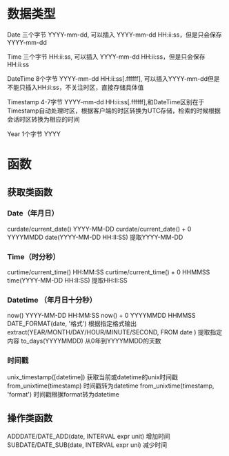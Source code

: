 # 数据类型
Date 三个字节 YYYY-mm-dd, 可以插入 YYYY-mm-dd HH:ii:ss，但是只会保存YYYY-mm-dd 

Time 三个字节 HH:ii:ss, 可以插入 YYYY-mm-dd HH:ii:ss，但是只会保存HH:ii:ss

DateTime 8个字节 YYYY-mm-dd HH:ii:ss[.ffffff], 可以插入YYYY-mm-dd但是不能只插入HH:ii:ss，不关注时区，直接存储具体值

Timestamp 4-7字节 YYYY-mm-dd HH:ii:ss[.ffffff],和DateTime区别在于Timestamp自动处理时区，根据客户端的时区转换为UTC存储，检索的时候根据会话时区转换为相应的时间

Year 1个字节 YYYY

# 函数
## 获取类函数

### Date（年月日）
curdate/current_date() YYYY-MM-DD
curdate/current_date() + 0 YYYYMMDD
date(YYYY-MM-DD HH:II:SS) 提取YYYY-MM-DD

### Time（时分秒）
curtime/current_time() HH:MM:SS
curtime/current_time() + 0 HHMMSS
time(YYYY-MM-DD HH:II:SS) 提取HH:II:SS

### Datetime （年月日十分秒）
now() YYYY-MM-DD HH:MM:SS
now() + 0 YYYYMMDD HHMMSS
DATE_FORMAT(date, '格式') 根据指定格式输出
extract(YEAR/MONTH/DAY/HOUR/MINUTE/SECOND, FROM date ) 提取指定内容
to_days(YYYYMMDD) 从0年到YYYYMMDD的天数

### 时间戳
unix_timestamp([datetime]) 获取当前或datetime的unix时间戳
from_unixtime(timestamp) 时间戳转为datetime
from_unixtime(timestamp, 'format') 时间戳根据format转为datetime

## 操作类函数
ADDDATE/DATE_ADD(date, INTERVAL expr unit) 增加时间
SUBDATE/DATE_SUB(date, INTERVAL expr uni) 减少时间

